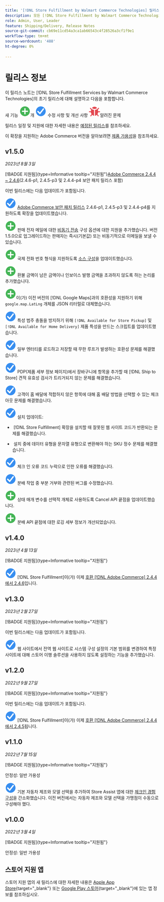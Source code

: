 ```yaml
---
title: '[!DNL Store Fulfillment by Walmart Commerce Technologies] 릴리스 정보'
description: 모든 [!DNL Store Fulfillment by Walmart Commerce Technologies] 릴리스에 대한 정보는 릴리스 정보를 검토하십시오.
role: Admin, User, Leader
feature: Shipping/Delivery, Release Notes
source-git-commit: cb69e11cd54a3ca1ab66543c4f28526a3cf1f9e1
workflow-type: tm+mt
source-wordcount: '488'
ht-degree: 0%

---
```


# 릴리스 정보

이 릴리스 노트는 [!DNL Store Fulfillment Services by Walmart Commerce Technologies]의 초기 릴리스에 대해 설명하고 다음을 포함합니다.

새 기능 ![개](../assets/new.svg)개
![해결된 문제](../assets/fix.svg) 수정 사항 및 개선 사항
![알려진 문제](../assets/bug.svg)알려진 문제

릴리스 일정 및 지원에 대한 자세한 내용은 [예정된 릴리스](https://experienceleague.adobe.com/docs/commerce-operations/release/planning/schedule.html?lang=ko)를 참조하세요.

이 확장을 지원하는 Adobe Commerce 버전을 알아보려면 [제품 가용성](https://experienceleague.adobe.com/docs/commerce-operations/release/product-availability.html?lang=ko)을 참조하세요.

## v1.5.0

*2023년 8월 3일*

[!BADGE 지원됨]{type=Informative tooltip="지원됨"}[Adobe Commerce 2.4.4 ~ 2.4.6](https://experienceleague.adobe.com/docs/commerce-operations/release/product-availability.html?lang=ko)&#x200B;(2.4.6-p1, 2.4.5-p3 및 2.4.4-p4 보안 패치 릴리스 포함)

이번 릴리스에는 다음 업데이트가 포함됩니다.

![새로운 기능](../assets/fix.svg) [Adobe Commerce 보안 패치 릴리스](https://experienceleague.adobe.com/docs/commerce-operations/release/notes/security-patches/overview.html?lang=ko) 2.4.6-p1, 2.4.5-p3 및 2.4.4-p4를 지원하도록 확장을 업데이트했습니다.

![새로 만들기](../assets/new.svg)<!-- WMTP-918 --> 판매 전자 메일에 대한 [비동기 전송](sales-emails.md) 구성 옵션에 대한 지원을 추가했습니다. 버전 1.5.0으로 업그레이드하는 판매자는 즉시(기본값) 또는 비동기적으로 이메일을 보낼 수 있습니다.

![새로 만들기](../assets/new.svg)<!-- WMTP-916--> 국제 전화 번호 형식을 지원하도록 [소스 구성](merchant-store-configuration.md)을 업데이트했습니다.

![새로 만들기](../assets/new.svg) 환불 금액이 남은 금액이나 인보이스 발행 금액을 초과하지 않도록 하는 논리를 추가했습니다.

![새로 만들기](../assets/new.svg)<!-- WMTP-882 -->이(가) 이전 버전의 [!DNL Google Maps]과의 호환성을 지원하기 위해 `google.map.LatLng` 개체를 JSON 리터럴로 대체했습니다.

![문제 해결](../assets/fix.svg)<!-- WMTP- --> 특성 범주 충돌을 방지하기 위해 `[!DNL Available for Store Pickup]` 및 `[!DNL Available for Home Delivery]` 제품 특성을 만드는 스크립트를 업데이트했습니다.

![문제 해결](../assets/fix.svg)<!-- WMTP-915 --> 일부 엔터티를 로드하고 저장할 때 무한 루프가 발생하는 호환성 문제를 해결했습니다.

![문제 해결](../assets/fix.svg)<!-- WMTP-921 --> PDP(제품 세부 정보 페이지)에서 장바구니에 항목을 추가할 때 [!DNL Ship to Store] 견적 유효성 검사가 트리거되지 않는 문제를 해결했습니다.

![해결된 문제](../assets/fix.svg)<!-- WMTP- 932 --> 고객이 홈 배달에 적합하지 않은 항목에 대해 홈 배달 방법을 선택할 수 있는 체크아웃 문제를 해결했습니다.

![해결된 문제](../assets/fix.svg) 설치 업데이트:

- &#x200B;<!-- WMTP-880--> [!DNL Store Fulfillment] 확장을 설치할 때 잘못된 웹 사이트 코드가 반환되는 문제를 해결했습니다.

- &#x200B;<!-- WMTP-878--> 설치 중에 데이터 유형을 문자열 유형으로 변환해야 하는 SKU 정수 문제를 해결했습니다.

![문제 해결](../assets/fix.svg)<!-- WMTP-915--> 체크 인 오류 코드 누락으로 인한 오류를 해결했습니다.

![문제 해결](../assets/fix.svg)<!-- WMTP-932 --> 분배 작업 중 부분 거부와 관련된 버그를 수정했습니다.

![새로 만들기](../assets/new.svg)<!-- WMTP-953 --> 상태 매개 변수를 선택적 개체로 사용하도록 Cancel API 끝점을 업데이트했습니다.

![새로 만들기](../assets/new.svg)<!-- WMTP-960 --> 분배 API 끝점에 대한 로깅 세부 정보가 개선되었습니다.

## v1.4.0

*2023년 4월 13일*

[!BADGE 지원됨]{type=Informative tooltip="지원됨"}

![새로 만들기](../assets/fix.svg) [!DNL Store Fulfillment]이(가) 이제 [호환 [!DNL Adobe Commerce] 2.4.4에서 2.4.6](https://experienceleague.adobe.com/docs/commerce-operations/release/product-availability.html?lang=ko)입니다.


## v1.3.0

*2023년 2월 27일*

[!BADGE 지원됨]{type=Informative tooltip="지원됨"}

이번 릴리스에는 다음 업데이트가 포함됩니다.

![새로 만들기](../assets/fix.svg)<!-- WMTP-795 --> 웹 사이트에서 전역 웹 사이트로 시스템 구성 설정의 기본 범위를 변경하여 특정 사이트에 대해 스토어 이행 솔루션을 사용하지 않도록 설정하는 기능을 추가했습니다.

## v1.2.0

*2022년 9월 27일*

[!BADGE 지원됨]{type=Informative tooltip="지원됨"}

이번 릴리스에는 다음 업데이트가 포함됩니다.

![새로 만들기](../assets/fix.svg) [!DNL Store Fulfillment]이(가) 이제 [호환 [!DNL Adobe Commerce] 2.4.4에서 2.4.5](https://experienceleague.adobe.com/docs/commerce-operations/release/product-availability.html?lang=ko)됩니다.


## v1.1.0

*2022년 7월 15일*

[!BADGE 지원됨]{type=Informative tooltip="지원됨"}

안정성: 일반 가용성

![새로 만들기](../assets/fix.svg)<!-- WMTP-731 --> 기본 자동차 제조와 모델 선택을 추가하여 Store Assist 앱에 대한 [체크인 경험 구성](check-in-experience-setup.md)을 간소화했습니다. 이전 버전에서는 자동차 제조와 모델 선택을 가맹점이 수동으로 구성해야 했다.

## v1.0.0

*2022년 3월 4일*

[!BADGE 지원됨]{type=Informative tooltip="지원됨"}

안정성: 일반 가용성

## 스토어 지원 앱

스토어 지원 앱의 새 릴리스에 대한 자세한 내용은 [Apple App Store](https://apps.apple.com/us/app/store-assist-by-walmart/id1609281539){target="_blank"} 또는 [Google Play 스토어](https://play.google.com/store/apps/details?id=com.walmart.faas.storeassist){target="_blank"}에 있는 앱 정보를 참조하십시오.
